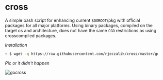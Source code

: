 cross
=====

A simple bash script for enhancing current `$GOROOT`/pkg with official packages for all major platforms. Using binary packages, compiled on the target os and architecture, does not have the same `CGO` restrictions as using crosscompiled packages.

*Installation*

```bash
~ $ wget -q https://raw.githubusercontent.com/rjeczalik/cross/master/gocross -O - | tee ~/bin/gocross | md5sum - | cut -d' ' -f1 | xargs -i test  "{}" = "9d79c278c11146653c4e832caf5df281" || rm -v ~/bin/gocross
```

*Pic or it didn't happen*

![gocross](http://i.imgur.com/uWs17Db.gif "gocross")

